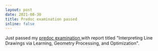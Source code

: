 ```yaml
---
layout: post
date: 2021-08-30
title: Predoc examination passed
inline: false
---
```

Just passed my <a href="https://diro.umontreal.ca/en/english/programs/graduate-programs/phd-in-computer-science/comprehensive-examination/"> predoc examination </a> with report titled "Interpreting Line Drawings via Learning, Geometry Processing, and Optimization".